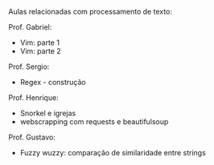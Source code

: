 Aulas relacionadas com processamento de texto:

Prof. Gabriel:
- Vim: parte 1
- Vim: parte 2

Prof. Sergio:
- Regex - construção

Prof. Henrique:
- Snorkel e igrejas
- webscrapping com requests e beautifulsoup

Prof. Gustavo:
- Fuzzy wuzzy: comparação de similaridade entre strings
